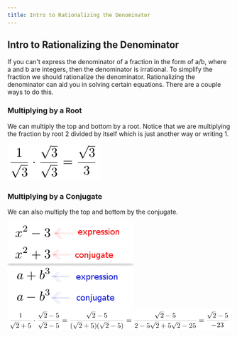 ```yaml
---
title: Intro to Rationalizing the Denominator
---
```

## Intro to Rationalizing the Denominator

If you can't express the denominator of a fraction in the form of a/b, where a and b are integers, then the denominator is irrational. To simplify the fraction we should rationalize the denominator. Rationalizing the denominator can aid you in solving certain equations. There are a couple ways to do this.

### Multiplying by a Root
We can multiply the top and bottom by a root. Notice that we are multiplying the fraction by root 2 divided by itself which is just another way or writing 1.  
 
<img src="https://github.com/codersc/freeCodeCamp-article-images/blob/master/art4img1.png?raw=true">

### Multiplying by a Conjugate
We can also multiply the top and bottom by the conjugate.
 
<img src="https://github.com/codersc/freeCodeCamp-article-images/blob/master/art4img2.png?raw=true">
 
<img src="https://github.com/codersc/freeCodeCamp-article-images/blob/master/art4img3.png?raw=true">



